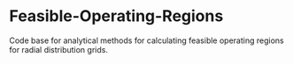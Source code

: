 # Feasible-Operating-Regions
Code base for analytical methods for calculating feasible operating regions for radial distribution grids.
